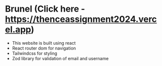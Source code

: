 # Brunel (Click here - https://thenceassignment2024.vercel.app)
- This website is built using react
- React router dom for navigation
- Tailwindcss for styling
- Zod library for validation of email and username
  

